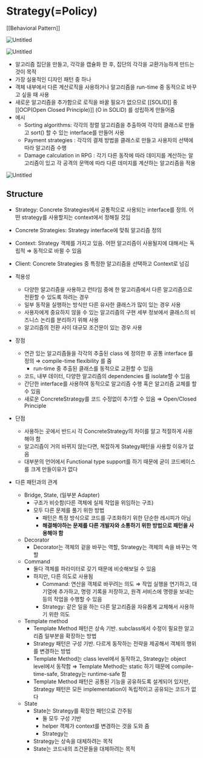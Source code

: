 # Strategy(=Policy)

[[Behavioral Pattern]]

![Untitled](Untitled%2014.png)

![Untitled](Untitled%2015.png)

- 알고리즘 집단을 만들고, 각각을 캡슐화 한 후, 집단의 각각을 교환가능하게 만드는 것이 목적
- 가장 실용적인 디자인 패턴 중 하나
- 객체 내부에서 다른 계산로직을 사용하거나 알고리즘을 run-time 중 동적으로 바꾸고 싶을 때 사용
- 새로운 알고리즘을 추가함으로 로직을 바꿀 필요가 없으므로 [[SOLID]] 중 [[OCP(Open Closed Principle)]] (O in SOLID) 를 성립하게 만들어줌
- 예시
  - Sorting algorithms: 각각의 정렬 알고리즘을 추출하여 각각의 클래스로 만들고 sort() 할 수 있는 interface를 만들어 사용
  - Payment strategies : 각각의 결제 방법을 클래스로 만들고 사용자의 선택에 따라 알고리즘 수행
  - Damage calculation in RPG : 각기 다른 동작에 따라 데미지를 계산하는 알고리즘이 있고 각 공격의 문맥에 따라 다른 데미지를 계산하는 알고리즘을 적용

![Untitled](Untitled%2016.png)

## Structure

- Strategy: Concrete Strategies에서 공통적으로 사용되는 interface를 정의. 어떤 strategy를 사용할지는 context에서 정해질 것임
- Concrete Strategies: Strategy interface에 맞춰 알고리즘 정의
- Context: Strategy 객체를 가지고 있음. 어떤 알고리즘이 사용될지에 대해서는 독립적 ⇒ 동적으로 바뀔 수 있음
- Client: Concrete Strategies 중 특정한 알고리즘을 선택하고 Context로 넘김

- 적용성
    - 다양한 알고리즘을 사용하고 런타임 중에 한 알고리즘에서 다른 알고리즘으로 전환할 수 있도록 하려는 경우
    - 일부 동작을 실행하는 방식만 다른 유사한 클래스가 많이 있는 경우 사용
    - 사용자에게 중요하지 않을 수 있는 알고리즘의 구현 세부 정보에서 클래스의 비즈니스 논리를 분리하기 위해 사용
    - 알고리즘의  전환 사이 대규모 조건문이 있는 경우 사용

- 장점
    - 연관 있는 알고리즘들을 각각의 추출된 class 에 정의한 후 공통 interface 를 정의 ⇒ compile-time flexibility 를 줌
        - run-time 중 추출된 클래스를 동적으로 교환할 수 있음
    - 코드, 내부 데이터, 다양한 알고리즘의 dependencies 를 isolate할 수 있음
    - 간단한 interface를 사용하여 동적으로 알고리즘 수행 혹은 알고리즘 교체를 할 수 있음
    - 새로운 ConcreteStrategy를 코드 수정없이 추가할 수 있음 ⇒ Open/Closed Principle

- 단점
    - 사용하는 곳에서 반드시 각 ConcreteStrategy의 차이를 알고 적절하게 사용해야 함
    - 알고리즘이 거의 바뀌지 않는다면, 복잡하게 Stategy패턴을 사용할 이유가 없음
    - 대부분의 언어에서 Functional type support를 하기 때문에 굳이 코드베이스를 크게 만들이유가 없다

- 다른 패턴과의 관계
    - Bridge, State, (일부분 Adapter)
        - 구조가 비슷함(다른 객체에 실제 작업을 위임하는 구조)
        - 모두 다른 문제를 풀기 위한 방법
            - 패턴은 특정 방식으로 코드를 구조화하기 위한 단순한 레시피가 아님
            - **해결해야하는 문제를 다른 개발자와 소통하기 위한 방법으로 패턴을 사용해야 함**
    - Decorator
        - Decorator는 객체의 겉을 바꾸는 역할, Strategy는 객체의 속을 바꾸는 역할
    - Command
        - 둘다 객체를 파라미터로 갖기 때문에 비슷해보일 수 있음
        - 하지만, 다른 의도로 사용됨
            - Command: 연산을 객체로 바꾸려는 의도 ⇒ 작업 실행을 연기하고, 대기열에 추가하고, 명령 기록을 저장하고, 원격 서비스에 명령을 보내는 등의 작업을 수행할 수 있음
            - Strategy:  같은 일을 하는 다른 알고리즘을 자유롭게 교체해서 사용하기 위한 의도
    - Template method
        - Template Method 패턴은 상속 기반. subclass에서 수정이 필요한 알고리즘 일부분을 확장하는 방법
        - Strategy 패턴은 구성 기반. 다르게 동작하는 전략을 제공해서 객체의 행위를 변경하는 방법
        - Template Method는 class level에서 동작하고, Strategy는 object level에서 동작함 ⇒ Template Method는 static 하기 때문에 compile-time-safe, Strategy는 runtime-safe 함
        - Template Method 패턴은 공통된 기능을 공유하도록 설계되어 있지만, Strategy 패턴은 모든 implementation이 독립적이고 공유되는 코드가 없다
    - State
        - State는 Strategy를 확장한 패턴으로 간주됨
            - 둘 모두 구성 기반
            - helper 객체가 context를 변경하는 것을 도와 줌
            - Strategy는
        - Strategy는 상속을 대체하려는 목적
        - State는 코드내의 조건문들을 대체하려는 목적
